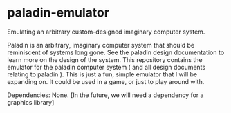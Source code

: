 # paladin-emulator
Emulating an arbitrary custom-designed imaginary computer system.

Paladin is an arbitrary, imaginary computer system that should be reminiscent of systems long gone. See the paladin design documentation to learn more on the design of the system.
This repository contains the emulator for the paladin computer system ( and all design documents relating to paladin ). This is just a fun, simple emulator that I will be expanding on. It could be used in a game, or just to play around with.


Dependencies:
None.
[In the future, we will need a dependency for a graphics library]
